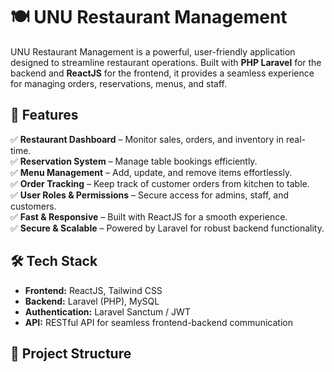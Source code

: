 # 🍽️ UNU Restaurant Management

UNU Restaurant Management is a powerful, user-friendly application designed to streamline restaurant operations. Built with **PHP Laravel** for the backend and **ReactJS** for the frontend, it provides a seamless experience for managing orders, reservations, menus, and staff.

## 🚀 Features
✅ **Restaurant Dashboard** – Monitor sales, orders, and inventory in real-time.  
✅ **Reservation System** – Manage table bookings efficiently.  
✅ **Menu Management** – Add, update, and remove items effortlessly.  
✅ **Order Tracking** – Keep track of customer orders from kitchen to table.  
✅ **User Roles & Permissions** – Secure access for admins, staff, and customers.  
✅ **Fast & Responsive** – Built with ReactJS for a smooth experience.  
✅ **Secure & Scalable** – Powered by Laravel for robust backend functionality.

## 🛠️ Tech Stack
- **Frontend:** ReactJS, Tailwind CSS  
- **Backend:** Laravel (PHP), MySQL  
- **Authentication:** Laravel Sanctum / JWT  
- **API:** RESTful API for seamless frontend-backend communication  

## 📂 Project Structure
